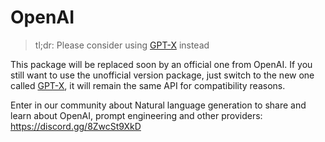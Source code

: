 # OpenAI

> tl;dr: Please consider using [GPT-X](https://www.npmjs.com/package/gpt-x) instead

This package will be replaced soon by an official one from OpenAI. If you still want to use the unofficial version package, just switch to the new one called [GPT-X](https://www.npmjs.com/package/gpt-x), it will remain the same API for compatibility reasons.

Enter in our community about Natural language generation to share and learn about OpenAI, prompt engineering and other providers: https://discord.gg/8ZwcSt9XkD